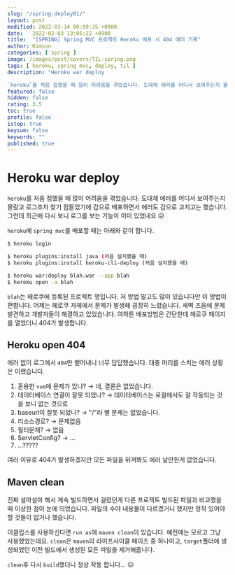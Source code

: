 ```yaml
---
slug: "/spring-deploy01/"
layout: post
modified: 2022-03-14 00:09:35 +0900
date:   2022-02-03 13:05:22 +0900
title:  "[SPRING] Spring MVC 프로젝트 Heroku 배포 시 404 에러 기록"
author: Kimson
categories: [ spring ]
image: /images/post/covers/TIL-spring.png
tags: [ heroku, spring mvc, deploy, til ]
description: "Heroku war deploy

`heroku`를 처음 접했을 때 많이 어려움을 겪었습니다. 도대체 에러를 어디서 보여주는지 몰랐고 로그조차 찾기 힘들었기에 감으로 배포하면서 에러도 감으로 고치고는 했습니다. 그런데 최근에 다시 보니 로그를 보는 기능이 이미 있었네요 😥"
featured: false
hidden: false
rating: 3.5
toc: true
profile: false
istop: true
keysum: false
keywords: ""
published: true
---
```


# Heroku war deploy

`heroku`를 처음 접했을 때 많이 어려움을 겪었습니다. 도대체 에러를 어디서 보여주는지 몰랐고 로그조차 찾기 힘들었기에 감으로 배포하면서 에러도 감으로 고치고는 했습니다. 그런데 최근에 다시 보니 로그를 보는 기능이 이미 있었네요 😥

`heroku`에 `spring mvc`를 배포할 때는 아래와 같이 합니다.

```bash
$ heroku login

$ heroku plugins:install java (처음 설치했을 때)
$ heroku plugins:install heroku-cli-deploy (처음 설치했을 때)

$ heroku war:deploy blah.war --app blah
$ heroku open -a blah
```

`blah`는 헤로쿠에 등록된 프로젝트 명입니다. 저 방법 말고도 많이 있습니다만 이 방법이 편합니다. 어제는 헤로쿠 자체에서 문제가 발생해 굉장히 느렸습니다. 새벽 즈음에 문제 발견하고 개발자들이 해결하고 있었습니다. 여하튼 배포방법은 간단한데 헤로쿠 페이지를 열었더니 404가 발생합니다.

## Heroku open 404

에러 없이 로그에서 `404`만 뱉어내니 너무 답답했습니다. 대충 머리를 스치는 에러 상황은 이랬습니다.

1. 혼용한 `vue`에 문제가 있나? → 네, 결론은 없었습니다.
2. 데이터베이스 연결이 잘못 되었나? → 데이터베이스는 로컬에서도 잘 작동되는 것을 보니 없는 것으로
3. baseurl이 잘못 되었나? → "/"라 별 문제는 없었습니다.
4. 리소스경로? → 문제없음
5. 필터문제? → 없음
6. ServletConfig? → ...
7. ...?????

여러 이유로 404가 발생하겠지만 모든 파일을 뒤져봐도 에러 날만한게 없었습니다.

## Maven clean

진짜 설마설마 해서 계속 빌드하면서 걸렸던게 다른 프로젝트 빌드된 파일과 비교했을 때 이상한 점이 눈에 띄었습니다. 파일의 수야 내용물이 다르겠거니 했지만 정작 있어야할 것들이 없거나 했습니다.

이클립스를 사용하신다면 `run as`에 `maven clean`이 있습니다. 예전에는 모르고 그냥 사용했었는데요. `clean`은 `maven`의 라이프사이클 페이즈 중 하나이고, `target`폴더에 생성되었던 이전 빌드에서 생성된 모든 파일을 제거해줍니다.

`clean`후 다시 `build`했더니 정상 작동 합니다... 😐